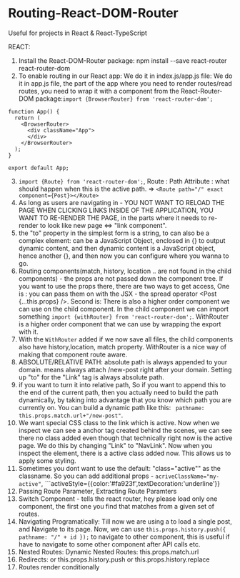 # Routing-React-DOM-Router
Useful for projects in React &amp; React-TypeScript 

REACT:

1. Install the React-DOM-Router package: npm install --save react-router react-router-dom
2. To enable routing in our React app: We do it in index.js/app.js file: We do it in app.js file, the part of the app where you need to render routes/read routes, 
you need to wrap it with a component from the React-Router-DOM package:```import {BrowserRouter} from 'react-router-dom';```

```
function App() {
  return (
    <BrowserRouter>
      <div className="App">
      </div>
    </BrowserRouter>
  );
}

export default App;
```
3. ```import {Route} from 'react-router-dom';```, Route : Path Attribute : what should happen when this is the active path. => ```<Route path="/" exact component={Post}></Route>```
4. As long as users are navigating in - YOU NOT WANT TO RELOAD THE PAGE WHEN CLICKING LINKS INSIDE OF THE APPLICATION, YOU WANT TO RE-RENDER THE PAGE, in the parts where it needs to re-render to look like new page <=> "link component".
5. the "to" property in the simplest form is a string, to can also be a complex element: can be a JavaScript Object, enclosed in {} to output dynamic content, and then dynamic content is a JavaScript object, hence another {}, and then now you can configure where you wanna to go. 
6. Routing components(match, history, location .. are not found in the child components) - the props are not passed down the component tree. If you want to use the props there, there are two ways to get access, One is : you can pass them on with the JSX - the spread operator <Post {...this.props} />. Second is: There is also a higher order component we can use on the child component. In the child component we can import something ```import {withRouter} from 'react-router-dom';```. WithRouter is a higher order component that we can use by wrapping the export with it. 
7. With the ```WithRouter``` added if we now save all files, the child components also have history,location, match property. WithRouter is a nice way of making that component route aware.
8. ABSOLUTE/RELATIVE PATH: absolute path is always appended to your domain. <Link to="/new-post"> means always attach /new-post right after your domain. Setting up "to" for the "Link" tag is always absolute path.
9. if you want to turn it into relative path, So if you want to append this to the end of the current path, then you actually need to build the path dynamically, by taking into advantage that you know which path you are currently on. You can build a dynamic path like this: ``` pathname: this.props.match.url+"/new-post"```. 
10. We want special CSS class to the link which is active. Now when we inspect we can see a anchor tag created behind the scenes, we can see there no class added even though that technically right now is the active page. We do this by changing "Link" to "NavLink". Now when you inspect the element, there is a active class added now. This allows us to apply some styling. 
11. Sometimes you dont want to use the default: "class="active"" as the classname. So you can add additional props - ```acriveClassName="my-active"```, ```activeStyle={{color:'#fa923f',textDecoration:'underline'}}
12. Passing Route Parameter, Extracting Route Paramters
13. Switch Component - tells the react router, hey please load only one component, the first one you find that matches from a given set of routes. 
14. Navigating Programatically: Till now we are using a <Link> to load a single post, and Navigate to its page. Now, we can use ```this.props.history.push({ pathname: "/" + id });``` to navigate to other component, this is useful if have to navigate to some other component after API calls etc.
15. Nested Routes: Dynamic Nested Routes: this.props.match.url
16. Redirects: <Redirect from="/" to="/posts"/> or this.props.history.push or this.props.history.replace
17. Routes render conditionally
